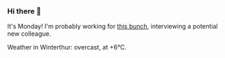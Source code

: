 ### Hi there :wave:

It's Monday! I'm probably working for [this bunch](https://github.com/kohofinancial), interviewing a potential new colleague.

Weather in Winterthur: overcast, at +6°C.
